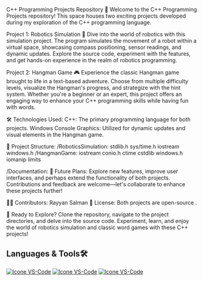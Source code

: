 C++ Programming Projects Repository
🚀 Welcome to the C++ Programming Projects repository! This space houses two exciting projects developed during my exploration of the C++ programming language.

Project 1: Robotics Simulation
🤖 Dive into the world of robotics with this simulation project. The program simulates the movement of a robot within a virtual space, showcasing compass positioning, sensor readings, and dynamic updates. Explore the source code, experiment with the features, and get hands-on experience in the realm of robotics programming.

Project 2: Hangman Game
🎮 Experience the classic Hangman game brought to life in a text-based adventure. Choose from multiple difficulty levels, visualize the Hangman's progress, and strategize with the hint system. Whether you're a beginner or an expert, this project offers an engaging way to enhance your C++ programming skills while having fun with words.

🛠️ Technologies Used:
C++: The primary programming language for both projects.
Windows Console Graphics: Utilized for dynamic updates and visual elements in the Hangman game.

📂 Project Structure:
/RoboticsSimulation: 
stdlib.h
sys/time.h
iostream
windows.h
/HangmanGame:
iostream
conio.h
ctime
cstdlib
windows.h
iomanip
limits

/Documentation: 
🤖 Future Plans:
Explore new features, improve user interfaces, and perhaps extend the functionality of both projects. Contributions and feedback are welcome—let's collaborate to enhance these projects further!

👨‍💻 Contributors:
Rayyan Salman
📜 License:
Both projects are open-source .

🚀 Ready to Explore?
Clone the repository, navigate to the project directories, and delve into the source code. Experiment, learn, and enjoy the world of robotics simulation and classic word games with these C++ projects!
<h2>Languages & Tools🛠️</h2>

[![Icone VS-Code](https://skillicons.dev/icons?i=cpp)](https://cplusplus.com/)
[![Icone VS-Code](https://skillicons.dev/icons?i=vscode)](https://code.visualstudio.com/)
[![Icone VS-Code](https://skillicons.dev/icons?i=clion)](https://www.jetbrains.com/clion/)
